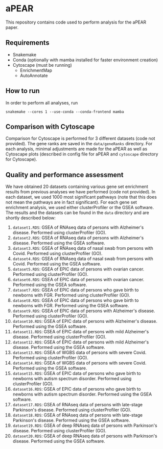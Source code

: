 # aPEAR

This repository contains code used to perform analysis for the aPEAR paper.

## Requirements

- Snakemake
- Conda (optionally with mamba installed for faster environment creation)
- Cytoscape (must be running)
  - EnrichmentMap
  - AutoAnnotate

## How to run

In order to perform all analyses, run

```shell
snakemake --cores 1 --use-conda --conda-frontend mamba
```

## Comparison with Cytoscape

Comparison for Cytoscape is performed for 3 different datasets (code not provided).
The gene ranks are saved in the `data/geneRanks` directory. For each analysis,
minimal adjustments are made for the aPEAR as well as Cytoscape plots (described in
config file for aPEAR and `cytoscape` directory for Cytoscape).

## Quality and performance assessment

We have obtained 20 datasets containing various gene set enrichment results from previous analyses
we have performed (code not provided). In each dataset, we used 1000 most significant pathways (note
that this does not mean the pathways are in fact significant). For each gene set enrichment analysis,
we used either clusterProfiler or the GSEA software. The results  and the datasets can be found in
the `data` directory and are shortly described below:

1. `dataset1.RDS`: GSEA of RNAseq data of persons with Alzheimer's disease. Performed using clusterProfiler (GO).
2. `dataset2.RDS`: GSEA of RNAseq data of persons with Alzheimer's disease. Performed using the GSEA software.
3. `dataset3.RDS`: GSEA of RNAseq data of nasal swab from persons with Covid. Performed using clusterProfiler (GO).
4. `dataset4.RDS`: GSEA of RNAseq data of nasal swab from persons with Covid. Performed using the GSEA software.
5. `dataset5.RDS`: GSEA of EPIC data of persons with ovarian cancer. Performed using clusterProfiler (GO).
6. `dataset6.RDS`: GSEA of EPIC data of persons with ovarian cancer. Performed using the GSEA software.
7. `dataset7.RDS`: GSEA of EPIC data of persons who gave birth to newborns with FGR. Performed using clusterProfiler (GO).
8. `dataset8.RDS`: GSEA of EPIC data of persons who gave birth to newborns with FGR. Performed using the GSEA software.
9. `dataset9.RDS`: GSEA of EPIC data of persons with Alzheimer's disease. Performed using clusterProfiler (GO).
10. `dataset10.RDS`: GSEA of EPIC data of persons with Alzheimer's disease. Performed using the GSEA software.
11. `dataset11.RDS`: GSEA of EPIC data of persons with mild Alzheimer's disease. Performed using clusterProfiler (GO).
12. `dataset12.RDS`: GSEA of EPIC data of persons with mild Alzheimer's disease. Performed using the GSEA software.
13. `dataset13.RDS`: GSEA of WGBS data of persons with severe Covid. Performed using clusterProfiler (GO).
14. `dataset14.RDS`: GSEA of WGBS data of persons with severe Covid. Performed using the GSEA software.
15. `dataset15.RDS`: GSEA of EPIC data of persons who gave birth to newborns with autism spectrum disorder. Performed using clusterProfiler (GO).
16. `dataset16.RDS`: GSEA of EPIC data of persons who gave birth to newborns with autism spectrum disorder. Performed using the GSEA software.
17. `dataset17.RDS`: GSEA of RNAseq data of persons with late-stage Parkinson's disease. Performed using clusterProfiler (GO).
18. `dataset18.RDS`: GSEA of RNAseq data of persons with late-stage Parkinson's disease. Performed using the GSEA software.
19. `dataset19.RDS`: GSEA of deep RNAseq data of persons with Parkinson's disease. Performed using clusterProfiler (GO).
20. `dataset20.RDS`: GSEA of deep RNAseq data of persons with Parkinson's disease. Performed using the GSEA software.

